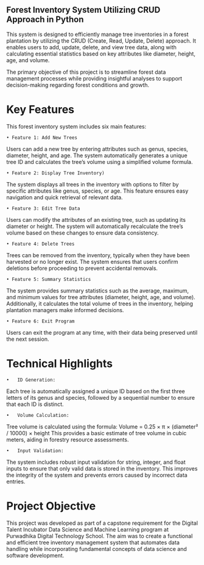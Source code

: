 ## Forest Inventory System Utilizing CRUD Approach in Python

This system is designed to efficiently manage tree inventories in a forest plantation by utilizing the CRUD (Create, Read, Update, Delete) approach. It enables users to add, update, delete, and view tree data, along with calculating essential statistics based on key attributes like diameter, height, age, and volume.

The primary objective of this project is to streamline forest data management processes while providing insightful analyses to support decision-making regarding forest conditions and growth.

# Key Features

This forest inventory system includes six main features:

	• Feature 1: Add New Trees 
 Users can add a new tree by entering attributes such as genus, species, diameter, height, and age. The system automatically generates a unique tree ID and calculates the tree’s volume using a simplified volume formula.
 
	• Feature 2: Display Tree Inventory)
 The system displays all trees in the inventory with options to filter by specific attributes like genus, species, or age. This feature ensures easy navigation and quick retrieval of relevant data.
 
	• Feature 3: Edit Tree Data 
 Users can modify the attributes of an existing tree, such as updating its diameter or height. The system will automatically recalculate the tree’s volume based on these changes to ensure data consistency.
 
	• Feature 4: Delete Trees 
 Trees can be removed from the inventory, typically when they have been harvested or no longer exist. The system ensures that users confirm deletions before proceeding to prevent accidental removals.
 
	• Feature 5: Summary Statistics 
 The system provides summary statistics such as the average, maximum, and minimum values for tree attributes (diameter, height, age, and volume). Additionally, it calculates the total volume of trees in the inventory, helping plantation managers make informed decisions.
 
	• Feature 6: Exit Program 
 Users can exit the program at any time, with their data being preserved until the next session.

 # Technical Highlights

	•	ID Generation:
Each tree is automatically assigned a unique ID based on the first three letters of its genus and species, followed by a sequential number to ensure that each ID is distinct.

	•	Volume Calculation:
Tree volume is calculated using the formula:
Volume = 0.25 × π × (diameter² / 10000) × height
This provides a basic estimate of tree volume in cubic meters, aiding in forestry resource assessments.

	•	Input Validation:
The system includes robust input validation for string, integer, and float inputs to ensure that only valid data is stored in the inventory. This improves the integrity of the system and prevents errors caused by incorrect data entries.

# Project Objective

This project was developed as part of a capstone requirement for the Digital Talent Incubator Data Science and Machine Learning program at Purwadhika Digital Technology School. The aim was to create a functional and efficient tree inventory management system that automates data handling while incorporating fundamental concepts of data science and software development.

